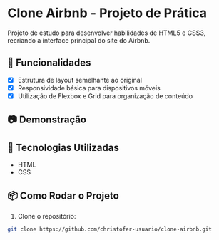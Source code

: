 # Clone Airbnb - Projeto de Prática

Projeto de estudo para desenvolver habilidades de HTML5 e CSS3, recriando a interface principal do site do Airbnb.

## 🔨 Funcionalidades

- [x] Estrutura de layout semelhante ao original
- [x] Responsividade básica para dispositivos móveis
- [x] Utilização de Flexbox e Grid para organização de conteúdo

## 📷 Demonstração



## 🚀 Tecnologias Utilizadas

- HTML
- CSS

## 📦 Como Rodar o Projeto

1. Clone o repositório:
```bash
git clone https://github.com/christofer-usuario/clone-airbnb.git
